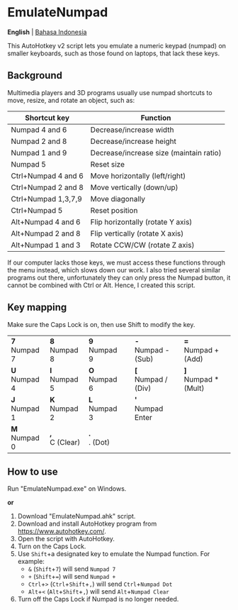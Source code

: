 # EmulateNumpad

**English** | [Bahasa Indonesia](README.id.md)

This AutoHotkey v2 script lets you emulate a numeric keypad (numpad) on smaller keyboards, such as those found on laptops, that lack these keys.

## Background
Multimedia players and 3D programs usually use numpad shortcuts to move, resize, and rotate an object, such as:

| Shortcut key        | Function                                |
| ------------------- | --------------------------------------- |
| Numpad 4 and 6      | Decrease/increase width                 |
| Numpad 2 and 8      | Decrease/increase height                |
| Numpad 1 and 9      | Decrease/increase size (maintain ratio) |
| Numpad 5            | Reset size                              |
| Ctrl+Numpad 4 and 6 | Move horizontally (left/right)          |
| Ctrl+Numpad 2 and 8 | Move vertically (down/up)               |
| Ctrl+Numpad 1,3,7,9 | Move diagonally                         |
| Ctrl+Numpad 5       | Reset position                          |
| Alt+Numpad 4 and 6  | Flip horizontally (rotate Y axis)       |
| Alt+Numpad 2 and 8  | Flip vertically (rotate X axis)         |
| Alt+Numpad 1 and 3  | Rotate CCW/CW (rotate Z axis)           |

If our computer lacks those keys, we must access these functions through the menu instead, which slows down our work. I also tried several similar programs out there, unfortunately they can only press the Numpad button, it cannot be combined with Ctrl or Alt. Hence, I created this script.

## Key mapping

Make sure the Caps Lock is on, then use Shift to modify the key.

|||||||
|---|---|---|---|---|--|
| **7**<br>Numpad 7 | **8**<br>Numpad 8 | **9**<br>Numpad 9 | | **-**<br>Numpad - (Sub) | **=**<br>Numpad + (Add)  |
| **U**<br>Numpad 4 | **I**<br>Numpad 5 | **O**<br>Numpad 6 | | **[**<br>Numpad / (Div) | **]**<br>Numpad * (Mult) |
| **J**<br>Numpad 1 | **K**<br>Numpad 2 | **L**<br>Numpad 3 | | **'**<br>Numpad Enter |  |
| **M**<br>Numpad 0 | **,**<br>C (Clear) | **.**<br>. (Dot) |

## How to use

Run "EmulateNumpad.exe" on Windows.

**or**

1. Download "EmulateNumpad.ahk" script.
2. Download and install AutoHotkey program from https://www.autohotkey.com/.
3. Open the script with AutoHotkey.
4. Turn on the Caps Lock.
5. Use `Shift`+a designated key to emulate the Numpad function. For example:
   - `&` (`Shift`+`7`) will send `Numpad 7`
   - `+` (`Shift`+`=`) will send `Numpad +`
   - `Ctrl`+`>` (`Ctrl`+`Shift`+`,`) will send `Ctrl`+`Numpad Dot`
   - `Alt`+`<` (`Alt`+`Shift`+`,`) will send `Alt`+`Numpad Clear`
6. Turn off the Caps Lock if Numpad is no longer needed.